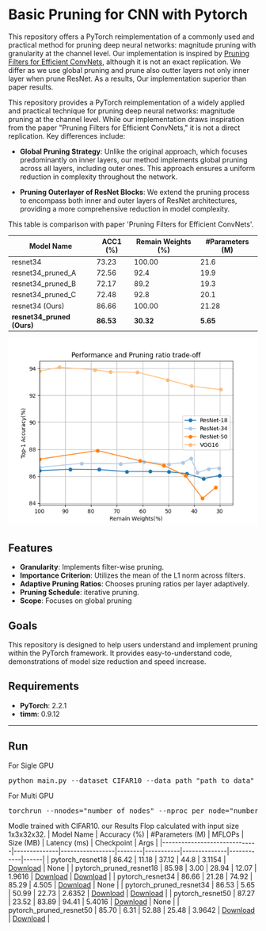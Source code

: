 # Basic Pruning for CNN with Pytorch
This repository offers a PyTorch reimplementation of a commonly used and practical method for pruning deep neural networks: magnitude pruning with granularity at the channel level. Our implementation is inspired by [Pruning Filters for Efficient ConvNets](https://arxiv.org/abs/1608.08710), although it is not an exact replication. We differ as we use global pruning and prune also outter layers not only inner layer when prune ResNet. As a results, Our implementation superior than paper results. 

This repository provides a PyTorch reimplementation of a widely applied and practical technique for pruning deep neural networks: magnitude pruning at the channel level. While our implementation draws inspiration from the paper "Pruning Filters for Efficient ConvNets," it is not a direct replication. Key differences include:

- **Global Pruning Strategy**: Unlike the original approach, which focuses predominantly on inner layers, our method implements global pruning across all layers, including outer ones. This approach ensures a uniform reduction in complexity throughout the network.

- **Pruning Outerlayer of ResNet Blocks**: We extend the pruning process to encompass both inner and outer layers of ResNet architectures, providing a more comprehensive reduction in model complexity.

This table is comparison with paper 'Pruning Filters for Efficient ConvNets'.

| Model Name                    | ACC1 (%) | Remain Weights (%) | #Parameters (M) |
|-------------------------------|----------|--------------------|-----------------|
| resnet34                      | 73.23    | 100.00             | 21.6            |
| resnet34_pruned_A             | 72.56    | 92.4               | 19.9            |
| resnet34_pruned_B             | 72.17    | 89.2               | 19.3            |
| resnet34_pruned_C             | 72.48    | 92.8               | 20.1            |
| resnet34 (Ours)               | 86.66    | 100.00             | 21.28           |
| **resnet34_pruned (Ours)**    | **86.53**| **30.32**          | **5.65**        |



![Example Image](/images/acc_prune_trade_off.png "Example Image Titl")

## Features
- **Granularity**: Implements filter-wise pruning.
- **Importance Criterion**: Utilizes the mean of the L1 norm across filters.
- **Adaptive Pruning Ratios**: Chooses pruning ratios per layer adaptively.
- **Pruning Schedule**: iterative pruning.
- **Scope**: Focuses on global pruning 

## Goals
This repository is designed to help users understand and implement pruning within the PyTorch framework. It provides easy-to-understand code, demonstrations of model size reduction and speed increase.

## Requirements
- **PyTorch**: 2.2.1
- **timm**: 0.9.12

____________________________________________________________________________________________
## Run

For Sigle GPU
<pre>
python main.py --dataset CIFAR10 --data_path "path_to_data" --pretrained "path_to_pretrained_model" --device cuda --model resnet18 --pruning_ratio 0.7 --per_iter_pruning_ratio 0.05 --min_ratio 0.01
</pre>

  
For Multi GPU
<pre>
torchrun --nnodes="number_of_nodes" --nproc_per_node="number_of_processes_per_node" main.py --dataset "CIFAR10 CIFAR... " --data_path "path_to_data" --pretrained "path_to_pretrained_model" --device cuda --model vgg16 --distributed 
</pre>


Modle trained with CIFAR10. our Results Flop calculated with input size 1x3x32x32.
| Model Name                   | Accuracy (%) | #Parameters (M) | MFLOPs | Size (MB) | Latency (ms) | Checkpoint | Args |
|------------------------------|--------------|-----------------|--------|-----------|--------------|------------|------|
| pytorch_resnet18             | 86.42        | 11.18           | 37.12  | 44.8      | 3.1154       | [Download](https://drive.google.com/file/d/1iR6WdiGQ1ceWspa_jppUvklgK39k13NH/view?usp=sharing) |  None    |
| pytorch_pruned_resnet18      | 85.98        | 3.00            | 28.94  | 12.07     | 1.9616       | [Download](https://drive.google.com/file/d/1Gz0sbNiMQhzRJ7GmypVDSJ7sCvsg8-h0/view?usp=sharing) | [Download](https://drive.google.com/file/d/1my4jlBBzItb1noBnwAehYnQUotnlCypo/view?usp=sharing)  |
| pytorch_resnet34             | 86.66        | 21.28           | 74.92  | 85.29     | 4.505        | [Download](https://drive.google.com/file/d/1_eipZl72oBA0vBYIVwNoX1IZj5HHWk_U/view?usp=sharing) |  None  |
| pytorch_pruned_resnet34      | 86.53        | 5.65            | 50.99  | 22.73     | 2.6352       | [Download](https://drive.google.com/file/d/1EDMLssNLoS3Nz5NEqouHER04TiiAz9Xo/view?usp=sharing) |   [Download](https://drive.google.com/file/d/1mmaQ7hxKyD9bz_44sp4MV4xgaa9FvH02/view?usp=sharing)    |
| pytorch_resnet50             | 87.27        | 23.52           | 83.89  | 94.41     | 5.4016       | [Download](https://drive.google.com/file/d/12UjAI5H0haUCt-JBoQO77ADMfTbdIfGh/view?usp=sharing) |  None   |
| pytorch_pruned_resnet50      | 85.70        | 6.31            | 52.88  | 25.48     | 3.9642       | [Download](https://drive.google.com/file/d/1r5TXTT_3_u8wF-e13g2PmXcFpSkniJtN/view?usp=sharing) |   [Download](https://drive.google.com/file/d/1D71iP-Euhgszu1C5eBkfd0Rr14ShpJDY/view?usp=sharing)    |



